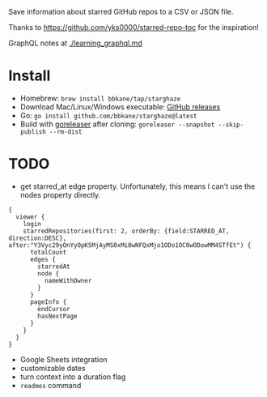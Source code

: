 Save information about starred GitHub repos to a CSV or JSON file.

Thanks to https://github.com/yks0000/starred-repo-toc for the inspiration!

GraphQL notes at [./learning_graphql.md](./learning_graphql.md)

# Install

- Homebrew: `brew install bbkane/tap/starghaze`
- Download Mac/Linux/Windows executable: [GitHub releases](https://github.com/bbkane/starghaze/releases)
- Go: `go install github.com/bbkane/starghaze@latest`
- Build with [goreleaser](https://goreleaser.com/) after cloning: `goreleaser --snapshot --skip-publish --rm-dist`

# TODO

- get starred_at edge property. Unfortunately, this means I can't use the nodes property directly.

```
{
  viewer {
    login
    starredRepositories(first: 2, orderBy: {field:STARRED_AT, direction:DESC}, after:"Y3Vyc29yOnYyOpK5MjAyMS0xMi0wNFQxMjo1ODo1OC0wODowMM4STfEt") {
      totalCount
      edges {
        starredAt
        node {
          nameWithOwner
        }
      }
      pageInfo {
        endCursor
        hasNextPage
      }
    }
  }
}
```

- Google Sheets integration
- customizable dates
- turn context into a duration flag
- `readmes` command
